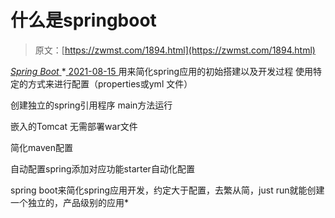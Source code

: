 <!--yml
category: 未分类
date: 0001-01-01 00:00:00
-->

# 什么是springboot

> 原文：[https://zwmst.com/1894.html](https://zwmst.com/1894.html)

   [ *Spring Boot* ](https://zwmst.com/spring-boot)*[ <time datetime="2021-08-15T16:48:24+08:00"> 2021-08-15 </time> ](https://zwmst.com/1894.html)  用来简化spring应用的初始搭建以及开发过程 使用特定的方式来进行配置（properties或yml 文件）

创建独立的spring引用程序 main方法运行

嵌入的Tomcat 无需部署war文件

简化maven配置

自动配置spring添加对应功能starter自动化配置

spring boot来简化spring应用开发，约定大于配置，去繁从简，just run就能创建一个独立的，产品级别的应用*